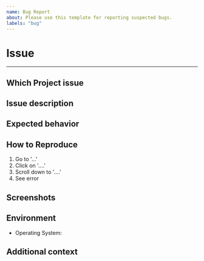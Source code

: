```yaml
---
name: Bug Report
about: Please use this template for reporting suspected bugs.
labels: "bug"
---
```


# Issue

---

## Which Project issue
<!-- multi-cloud-deployment, net-emissions-token-network, utility-emissions-channel -->

## Issue description
<!-- A clear and concise description of what the issue is. -->

## Expected behavior
<!-- A clear and concise description of what you expected to happen. -->

## How to Reproduce

1. Go to '...'
2. Click on '....'
3. Scroll down to '....'
4. See error

## Screenshots
<!-- Add screenshots to help explain your problem if applicable. -->

## Environment

* Operating System:

## Additional context
<!-- Do you want to solve this issue? or add any other context about the problem here. -->